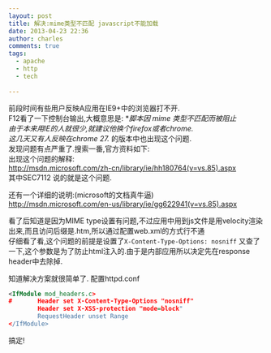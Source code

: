 ```yaml
---
layout: post
title: 解决:mime类型不匹配 javascript不能加载
date: 2013-04-23 22:36
author: charles
comments: true
tags: 
  - apache
  - http
  - tech
  
---
```

前段时间有些用户反映A应用在IE9+中的浏览器打不开.  
F12看了一下控制台输出,大概意思是:  **脚本因 mime 类型不匹配而被阻止  
由于本来用IE的人就很少,就建议他换个firefox或者chrome.  
这几天又有人反映在chrome 27.* 的版本中也出现这个问题.  
发现问题有点严重了.搜索一番,官方资料如下:  
出现这个问题的解释:  
<http://msdn.microsoft.com/zh-cn/library/ie/hh180764(v=vs.85).aspx>  
其中SEC7112 说的就是这个问题.  

还有一个详细的说明:(microsoft的文档真牛逼)  
<http://msdn.microsoft.com/en-us/library/ie/gg622941(v=vs.85).aspx>  

看了后知道是因为MIME type设置有问题,不过应用中用到js文件是用velocity渲染出来,而且访问后缀是.htm,所以通过配置web.xml的方式行不通  
仔细看了看,这个问题的前提是设置了`X-Content-Type-Options: nosniff`
又查了一下,这个参数是为了防止html注入的.由于是内部应用所以决定先在response header中去除掉.  

知道解决方案就很简单了.
配置httpd.conf

```xml
<IfModule mod_headers.c>
#       Header set X-Content-Type-Options "nosniff"
		Header set X-XSS-protection "mode=block"
		RequestHeader unset Range
</IfModule>
```
搞定!
